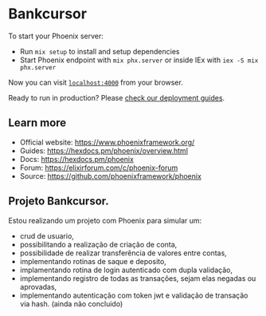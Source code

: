 # Bankcursor

To start your Phoenix server:

  * Run `mix setup` to install and setup dependencies
  * Start Phoenix endpoint with `mix phx.server` or inside IEx with `iex -S mix phx.server`

Now you can visit [`localhost:4000`](http://localhost:4000) from your browser.

Ready to run in production? Please [check our deployment guides](https://hexdocs.pm/phoenix/deployment.html).

## Learn more

  * Official website: https://www.phoenixframework.org/
  * Guides: https://hexdocs.pm/phoenix/overview.html
  * Docs: https://hexdocs.pm/phoenix
  * Forum: https://elixirforum.com/c/phoenix-forum
  * Source: https://github.com/phoenixframework/phoenix

## Projeto Bankcursor.

Estou realizando um projeto com Phoenix para simular um:
 * crud de usuario,
 * possibilitando a realização de criação de conta,
 * possibilidade de realizar transferência de valores entre contas,
 * implementando rotinas de saque e deposito,
 * implamentando rotina de login autenticado com dupla validação,
 * implementando registro de todas as transações, sejam elas negadas ou aprovadas,
 * implementando autenticação com token jwt e validação de transação via hash. (ainda não concluido)
